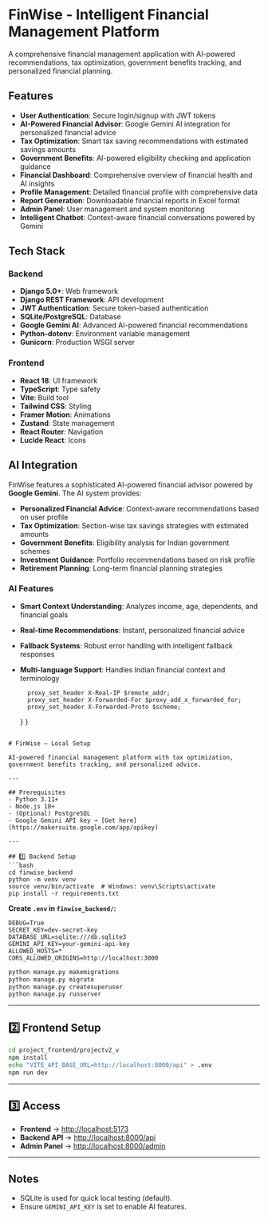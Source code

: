 # FinWise - Intelligent Financial Management Platform

A comprehensive financial management application with AI-powered recommendations, tax optimization, government benefits tracking, and personalized financial planning.

## Features

- **User Authentication**: Secure login/signup with JWT tokens
- **AI-Powered Financial Advisor**: Google Gemini AI integration for personalized financial advice
- **Tax Optimization**: Smart tax saving recommendations with estimated savings amounts
- **Government Benefits**: AI-powered eligibility checking and application guidance
- **Financial Dashboard**: Comprehensive overview of financial health and AI insights
- **Profile Management**: Detailed financial profile with comprehensive data
- **Report Generation**: Downloadable financial reports in Excel format
- **Admin Panel**: User management and system monitoring
- **Intelligent Chatbot**: Context-aware financial conversations powered by Gemini

## Tech Stack

### Backend
- **Django 5.0+**: Web framework
- **Django REST Framework**: API development
- **JWT Authentication**: Secure token-based authentication
- **SQLite/PostgreSQL**: Database
- **Google Gemini AI**: Advanced AI-powered financial recommendations
- **Python-dotenv**: Environment variable management
- **Gunicorn**: Production WSGI server

### Frontend
- **React 18**: UI framework
- **TypeScript**: Type safety
- **Vite**: Build tool
- **Tailwind CSS**: Styling
- **Framer Motion**: Animations
- **Zustand**: State management
- **React Router**: Navigation
- **Lucide React**: Icons

## AI Integration

FinWise features a sophisticated AI-powered financial advisor powered by **Google Gemini**. The AI system provides:

- **Personalized Financial Advice**: Context-aware recommendations based on user profile
- **Tax Optimization**: Section-wise tax savings strategies with estimated amounts
- **Government Benefits**: Eligibility analysis for Indian government schemes
- **Investment Guidance**: Portfolio recommendations based on risk profile
- **Retirement Planning**: Long-term financial planning strategies

### AI Features
- **Smart Context Understanding**: Analyzes income, age, dependents, and financial goals
- **Real-time Recommendations**: Instant, personalized financial advice
- **Fallback Systems**: Robust error handling with intelligent fallback responses
- **Multi-language Support**: Handles Indian financial context and terminology

        proxy_set_header X-Real-IP $remote_addr;
        proxy_set_header X-Forwarded-For $proxy_add_x_forwarded_for;
        proxy_set_header X-Forwarded-Proto $scheme;
    }
}
```

# FinWise – Local Setup

AI-powered financial management platform with tax optimization, government benefits tracking, and personalized advice.

---

## Prerequisites
- Python 3.11+
- Node.js 18+
- (Optional) PostgreSQL
- Google Gemini API key → [Get here](https://makersuite.google.com/app/apikey)

---

## 1️⃣ Backend Setup
```bash
cd finwise_backend
python -m venv venv
source venv/bin/activate  # Windows: venv\Scripts\activate
pip install -r requirements.txt
```

**Create `.env` in `finwise_backend/`:**
```env
DEBUG=True
SECRET_KEY=dev-secret-key
DATABASE_URL=sqlite:///db.sqlite3
GEMINI_API_KEY=your-gemini-api-key
ALLOWED_HOSTS=*
CORS_ALLOWED_ORIGINS=http://localhost:3000
```

```bash
python manage.py makemigrations
python manage.py migrate
python manage.py createsuperuser
python manage.py runserver
```

---

## 2️⃣ Frontend Setup
```bash
cd project_frontend/projectv2_v
npm install
echo "VITE_API_BASE_URL=http://localhost:8000/api" > .env
npm run dev
```

---

## 3️⃣ Access
- **Frontend** → [http://localhost:5173](http://localhost:5173)
- **Backend API** → [http://localhost:8000/api](http://localhost:8000/api)
- **Admin Panel** → [http://localhost:8000/admin](http://localhost:8000/admin)

---

## Notes
- SQLite is used for quick local testing (default).
- Ensure `GEMINI_API_KEY` is set to enable AI features.



